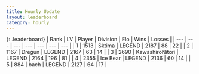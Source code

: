 ```yaml
---
title: Hourly Update
layout: leaderboard
category: hourly
---
```


{: .leaderboard}
| Rank | LV | Player | Division | Elo | Wins | Losses |
| --- | --- | --- | --- | --- | --- | --- |
| <span data-change="0">1</span> | 1513 | <span title="ID: 353063">Sktima</span> | LEGEND | <span data-change="0">2187</span> | <span data-change="0">88</span> | <span data-change="0">22</span> |
| <span data-change="0">2</span> | 1167 | <span title="ID: 337810">Dregun</span> | LEGEND | <span data-change="0">2167</span> | <span data-change="0">63</span> | <span data-change="0">14</span> |
| <span data-change="0">3</span> | 2690 | <span title="ID: 164871">KawashiroNitori</span> | LEGEND | <span data-change="5">2164</span> | <span data-change="1">196</span> | <span data-change="0">81</span> |
| <span data-change="0">4</span> | 2355 | <span title="ID: 417840">Ice Bear</span> | LEGEND | <span data-change="0">2136</span> | <span data-change="0">60</span> | <span data-change="0">14</span> |
| <span data-change="1">5</span> | 884 | <span title="ID: 281795">bach</span> | LEGEND | <span data-change="9">2127</span> | <span data-change="2">64</span> | <span data-change="0">17</span> |